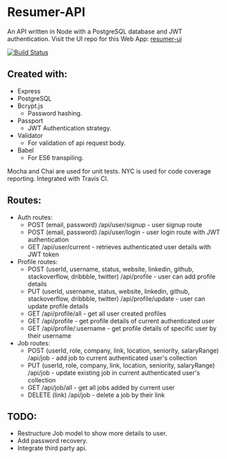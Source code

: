 # Resumer-API

An API written in Node with a PostgreSQL database and JWT authentication.
Visit the UI repo for this Web App: [resumer-ui](https://github.com/ebcp-dev/resumer-ui)

[![Build Status](https://travis-ci.org/ebcp-dev/resumer-api.svg?branch=master)](https://travis-ci.org/ebcp-dev/resumer-api)

## Created with:

- Express
- PostgreSQL
- Bcrypt.js
  - Password hashing.
- Passport
  - JWT Authentication strategy.
- Validator
  - For validation of api request body.
- Babel
  - For ES6 transpiling.

Mocha and Chai are used for unit tests. NYC is used for code coverage reporting. Integrated with Travis CI.

## Routes:

- Auth routes:
  - POST (email, password) /api/user/signup - user signup route
  - POST (email, password) /api/user/login - user login route with JWT authentication
  - GET /api/user/current - retrieves authenticated user details with JWT token
- Profile routes:
  - POST (userId, username, status, website, linkedin, github, stackoverflow, dribbble, twitter) /api/profile - user can add profile details
  - PUT (userId, username, status, website, linkedin, github, stackoverflow, dribbble, twitter) /api/profile/update - user can update profile details
  - GET /api/profile/all - get all user created profiles
  - GET /api/profile - get profile details of current authenticated user
  - GET /api/profile/:username - get profile details of specific user by their username
- Job routes:
  - POST (userId, role, company, link, location, seniority, salaryRange) /api/job - add job to current authenticated user's collection
  - PUT (userId, role, company, link, location, seniority, salaryRange) /api/job - update existing job in current authenticated user's collection
  - GET /api/job/all - get all jobs added by current user
  - DELETE (link) /api/job - delete a job by their link

## TODO:

- Restructure Job model to show more details to user.
- Add password recovery.
- Integrate third party api.
